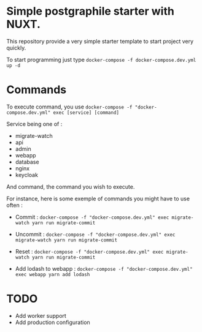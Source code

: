 # Simple postgraphile starter with NUXT.

This repository provide a very simple starter template to start project very quickly.

To start programming just type `docker-compose -f docker-compose.dev.yml up -d`

# Commands

To execute command, you use `docker-compose -f "docker-compose.dev.yml" exec [service] [command]`

Service being one of :
- migrate-watch
- api
- admin
- webapp
- database
- nginx
- keycloak

And command, the command you wish to execute.

For instance, here is some exemple of commands you might have to use often :

- Commit : `docker-compose -f "docker-compose.dev.yml" exec migrate-watch yarn run migrate-commit`

- Uncommit : `docker-compose -f "docker-compose.dev.yml" exec migrate-watch yarn run migrate-commit`

- Reset : `docker-compose -f "docker-compose.dev.yml" exec migrate-watch yarn run migrate-commit`

- Add lodash to webapp : `docker-compose -f "docker-compose.dev.yml" exec webapp yarn add lodash`

# TODO

- Add worker support
- Add production configuration
